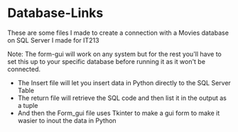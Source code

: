 # Database-Links
<p>These are some files I made to create a connection with a Movies database on SQL Server I made for IT213 </p>
<p>Note: The form-gui will work on any system but for the rest you'll have to set this up to your specific database before running it as it won't be connected. </p>

<ul>
<li> The Insert file will let you insert data in Python directly to the SQL Server Table </li>
<li> The return file will retrieve the SQL code and then list it in the output as a tuple </li>
<li> And then the Form_gui file uses Tkinter to make a gui form to make it wasier to inout the data in Python </li>
</ul>
